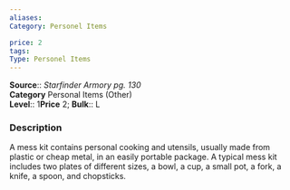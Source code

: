 ```yaml
---
aliases: 
Category: Personel Items

price: 2
tags: 
Type: Personel Items
---
```

**Source**:: _Starfinder Armory pg. 130_  
**Category** Personal Items (Other)  
**Level**:: 1**Price** 2; **Bulk**:: L

### Description

A mess kit contains personal cooking and utensils, usually made from plastic or cheap metal, in an easily portable package. A typical mess kit includes two plates of different sizes, a bowl, a cup, a small pot, a fork, a knife, a spoon, and chopsticks.
